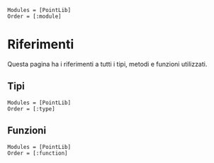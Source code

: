 ```@autodocs
Modules = [PointLib]
Order = [:module]
```

# Riferimenti

Questa pagina ha i riferimenti a tutti i tipi, metodi e funzioni utilizzati.

## Tipi

```@autodocs
Modules = [PointLib]
Order = [:type]
```

## Funzioni

```@autodocs
Modules = [PointLib]
Order = [:function]
```
